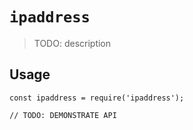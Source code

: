 # `ipaddress`

> TODO: description

## Usage

```
const ipaddress = require('ipaddress');

// TODO: DEMONSTRATE API
```
